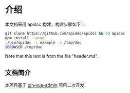 # 介绍

本文档采用 apidoc 构建，构建步骤如下：

```bash
git clone https://github.com/apidoc/apidoc && cd apidoc
npm install --prod
./bin/apidoc -i example -o /tmp/doc
$BROWSER /tmp/doc
```

Note that this text is from the file "header.md".

## <span id="api-example-for-a-submenu-entry">文档简介</span>

本项目基于 [gin-vue-admin](https://github.com/flipped-aurora/gin-vue-admin) 项目二次开发
